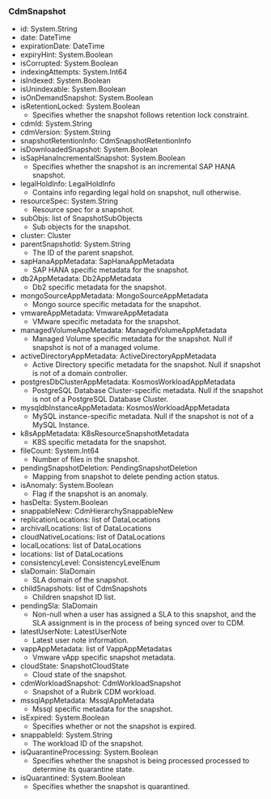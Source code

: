 ### CdmSnapshot
- id: System.String
- date: DateTime
- expirationDate: DateTime
- expiryHint: System.Boolean
- isCorrupted: System.Boolean
- indexingAttempts: System.Int64
- isIndexed: System.Boolean
- isUnindexable: System.Boolean
- isOnDemandSnapshot: System.Boolean
- isRetentionLocked: System.Boolean
  - Specifies whether the snapshot follows retention lock constraint.
- cdmId: System.String
- cdmVersion: System.String
- snapshotRetentionInfo: CdmSnapshotRetentionInfo
- isDownloadedSnapshot: System.Boolean
- isSapHanaIncrementalSnapshot: System.Boolean
  - Specifies whether the snapshot is an incremental SAP HANA snapshot.
- legalHoldInfo: LegalHoldInfo
  - Contains info regarding legal hold on snapshot, null otherwise.
- resourceSpec: System.String
  - Resource spec for a snapshot.
- subObjs: list of SnapshotSubObjects
  - Sub objects for the snapshot.
- cluster: Cluster
- parentSnapshotId: System.String
  - The ID of the parent snapshot.
- sapHanaAppMetadata: SapHanaAppMetadata
  - SAP HANA specific metadata for the snapshot.
- db2AppMetadata: Db2AppMetadata
  - Db2 specific metadata for the snapshot.
- mongoSourceAppMetadata: MongoSourceAppMetadata
  - Mongo source specific metadata for the snapshot.
- vmwareAppMetadata: VmwareAppMetadata
  - VMware specific metadata for the snapshot.
- managedVolumeAppMetadata: ManagedVolumeAppMetadata
  - Managed Volume specific metadata for the snapshot. Null if snapshot is not of a managed volume.
- activeDirectoryAppMetadata: ActiveDirectoryAppMetadata
  - Active Directory specific metadata for the snapshot. Null if snapshot is not of a domain controller.
- postgresDbClusterAppMetadata: KosmosWorkloadAppMetadata
  - PostgreSQL Database Cluster-specific metadata. Null if the snapshot is not of a PostgreSQL Database Cluster.
- mysqldbInstanceAppMetadata: KosmosWorkloadAppMetadata
  - MySQL instance-specific metadata. Null if the snapshot is not of a MySQL Instance.
- k8sAppMetadata: K8sResourceSnapshotMetadata
  - K8S specific metadata for the snapshot.
- fileCount: System.Int64
  - Number of files in the snapshot.
- pendingSnapshotDeletion: PendingSnapshotDeletion
  - Mapping from snapshot to delete pending action status.
- isAnomaly: System.Boolean
  - Flag if the snapshot is an anomaly.
- hasDelta: System.Boolean
- snappableNew: CdmHierarchySnappableNew
- replicationLocations: list of DataLocations
- archivalLocations: list of DataLocations
- cloudNativeLocations: list of DataLocations
- localLocations: list of DataLocations
- locations: list of DataLocations
- consistencyLevel: ConsistencyLevelEnum
- slaDomain: SlaDomain
  - SLA domain of the snapshot.
- childSnapshots: list of CdmSnapshots
  - Children snapshot ID list.
- pendingSla: SlaDomain
  - Non-null when a user has assigned a SLA to this snapshot, and the SLA assignment is in the process of being synced over to CDM.
- latestUserNote: LatestUserNote
  - Latest user note information.
- vappAppMetadata: list of VappAppMetadatas
  - Vmware vApp specific snapshot metadata.
- cloudState: SnapshotCloudState
  - Cloud state of the snapshot.
- cdmWorkloadSnapshot: CdmWorkloadSnapshot
  - Snapshot of a Rubrik CDM workload.
- mssqlAppMetadata: MssqlAppMetadata
  - Mssql specific metadata for the snapshot.
- isExpired: System.Boolean
  - Specifies whether or not the snapshot is expired.
- snappableId: System.String
  - The workload ID of the snapshot.
- isQuarantineProcessing: System.Boolean
  - Specifies whether the snapshot is being processed processed to determine its quarantine state.
- isQuarantined: System.Boolean
  - Specifies whether the snapshot is quarantined.
